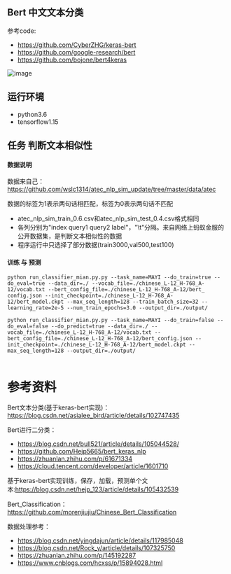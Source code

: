 ## Bert  中文文本分类
参考code: 
- https://github.com/CyberZHG/keras-bert
- https://github.com/google-research/bert
- https://github.com/bojone/bert4keras

![image](https://user-images.githubusercontent.com/36963108/203489367-de15addb-addf-447b-9273-64b9ba4f8d41.png)


## 运行环境
- python3.6
- tensorflow1.15


## 任务 判断文本相似性
#### 数据说明 
数据来自己：https://github.com/wslc1314/atec_nlp_sim_update/tree/master/data/atec

数据的标签为1表示两句话相匹配，标签为0表示两句话不匹配

- atec_nlp_sim_train_0.6.csv和atec_nlp_sim_test_0.4.csv格式相同 
- 各列分别为"index query1 query2 label"，"\t"分隔。来自网络上蚂蚁金服的公开数据集，是判断文本相似性的数据  
- 程序运行中只选择了部分数据(train3000,val500,test100)  


#### 训练 与 预测

```buildoutcfg
python run_classifier_mian.py.py --task_name=MAYI --do_train=true --do_eval=true --data_dir=./ --vocab_file=./chinese_L-12_H-768_A-12/vocab.txt --bert_config_file=./chinese_L-12_H-768_A-12/bert_
config.json --init_checkpoint=./chinese_L-12_H-768_A-12/bert_model.ckpt --max_seq_length=128 --train_batch_size=32 --learning_rate=2e-5 --num_train_epochs=3.0 --output_dir=./output/
 
python run_classifier_mian.py.py --task_name=MAYI --do_train=false --do_eval=false --do_predict=true --data_dir=./ --vocab_file=./chinese_L-12_H-768_A-12/vocab.txt --bert_config_file=./chinese_L-12_H-768_A-12/bert_config.json --init_checkpoint=./chinese_L-12_H-768_A-12/bert_model.ckpt --max_seq_length=128 --output_dir=./output/
  
```

 

# 参考资料

Bert文本分类(基于keras-bert实现)：https://blog.csdn.net/asialee_bird/article/details/102747435 

Bert进行二分类：
- https://blog.csdn.net/bull521/article/details/105044528/  
- https://github.com/Hejp5665/bert_keras_nlp  
- https://zhuanlan.zhihu.com/p/61671334 
- https://cloud.tencent.com/developer/article/1601710

基于keras-bert实现训练，保存，加载，预测单个文本:https://blog.csdn.net/hejp_123/article/details/105432539

Bert_Classification：https://github.com/morenjiujiu/Chinese_Bert_Classification

数据处理参考：
- https://blog.csdn.net/yingdajun/article/details/117985048
- https://blog.csdn.net/Rock_y/article/details/107325750
- https://zhuanlan.zhihu.com/p/145192287
- https://www.cnblogs.com/hcxss/p/15894028.html


